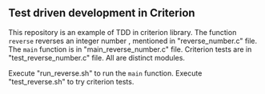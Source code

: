 ## Test driven development in Criterion

This repository is an example of TDD in criterion library. The function `reverse` reverses an integer number , mentioned in "reverse_number.c" file. The `main` function is in "main_reverse_number.c" file. Criterion tests are in "test_reverse_number.c" file. All are distinct modules.

Execute "run_reverse.sh" to run the `main` function. Execute "test_reverse.sh" to try criterion tests. 
